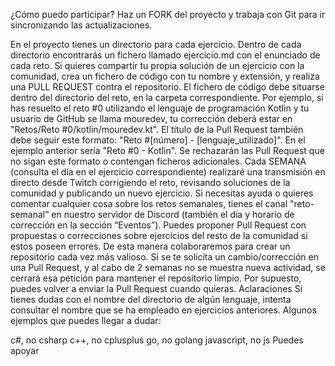 ¿Cómo puedo participar?
Haz un FORK del proyecto y trabaja con Git para ir sincronizando las actualizaciones.

En el proyecto tienes un directorio para cada ejercicio. Dentro de cada directorio encontrarás un fichero llamado ejercicio.md con el enunciado de cada reto.
Si quieres compartir tu propia solución de un ejercicio con la comunidad, crea un fichero de código con tu nombre y extensión, y realiza una PULL REQUEST contra el repositorio.
El fichero de código debe situarse dentro del directorio del reto, en la carpeta correspondiente. Por ejemplo, si has resuelto el reto #0 utilizando el lenguaje de programación Kotlin y tu usuario de GitHub se llama mouredev, tu corrección deberá estar en "Retos/Reto #0/kotlin/mouredev.kt". El título de la Pull Request también debe seguir este formato: "Reto #[número] - [lenguaje_utilizado]". En el ejemplo anterior sería "Reto #0 - Kotlin". Se rechazarán las Pull Request que no sigan este formato o contengan ficheros adicionales.
Cada SEMANA (consulta el día en el ejercicio correspondiente) realizaré una transmisión en directo desde Twitch corrigiendo el reto, revisando soluciones de la comunidad y publicando un nuevo ejercicio.
Si necesitas ayuda o quieres comentar cualquier cosa sobre los retos semanales, tienes el canal "reto-semanal” en nuestro servidor de Discord (también el día y horario de corrección en la sección “Eventos”).
Puedes proponer Pull Request con propuestas o correcciones sobre ejercicios del resto de la comunidad si estos poseen errores. De esta manera colaboraremos para crear un repositorio cada vez más valioso.
Si se te solicita un cambio/corrección en una Pull Request, y al cabo de 2 semanas no se muestra nueva actividad, se cerrará esa petición para mantener el repositorio limpio. Por supuesto, puedes volver a enviar la Pull Request cuando quieras.
Aclaraciones
Si tienes dudas con el nombre del directorio de algún lenguaje, intenta consultar el nombre que se ha empleado en ejercicios anteriores. Algunos ejemplos que puedes llegar a dudar:

c#, no csharp
c++, no cplusplus
go, no golang
javascript, no js
Puedes apoyar 
